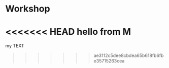 # Workshop

<<<<<<< HEAD
hello from M
=======

my TEXT 
>>>>>>> ae3112c5dee8cbdea65b618fb6fbe35715263cea
